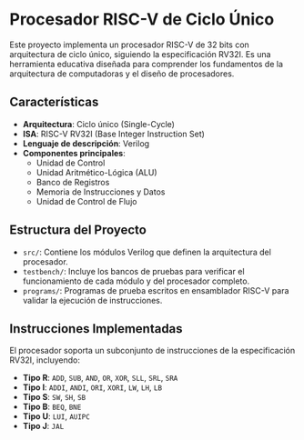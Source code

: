 # Procesador RISC-V de Ciclo Único

Este proyecto implementa un procesador RISC-V de 32 bits con arquitectura de ciclo único, siguiendo la especificación RV32I. Es una herramienta educativa diseñada para comprender los fundamentos de la arquitectura de computadoras y el diseño de procesadores.

## Características

- **Arquitectura**: Ciclo único (Single-Cycle)
- **ISA**: RISC-V RV32I (Base Integer Instruction Set)
- **Lenguaje de descripción**: Verilog
- **Componentes principales**:
  - Unidad de Control
  - Unidad Aritmético-Lógica (ALU)
  - Banco de Registros
  - Memoria de Instrucciones y Datos
  - Unidad de Control de Flujo

## Estructura del Proyecto

- `src/`: Contiene los módulos Verilog que definen la arquitectura del procesador.
- `testbench/`: Incluye los bancos de pruebas para verificar el funcionamiento de cada módulo y del procesador completo.
- `programs/`: Programas de prueba escritos en ensamblador RISC-V para validar la ejecución de instrucciones.

## Instrucciones Implementadas

El procesador soporta un subconjunto de instrucciones de la especificación RV32I, incluyendo:

- **Tipo R**: `ADD`, `SUB`, `AND`, `OR`, `XOR`, `SLL`, `SRL`, `SRA`
- **Tipo I**: `ADDI`, `ANDI`, `ORI`, `XORI`, `LW`, `LH`, `LB`
- **Tipo S**: `SW`, `SH`, `SB`
- **Tipo B**: `BEQ`, `BNE`
- **Tipo U**: `LUI`, `AUIPC`
- **Tipo J**: `JAL`

